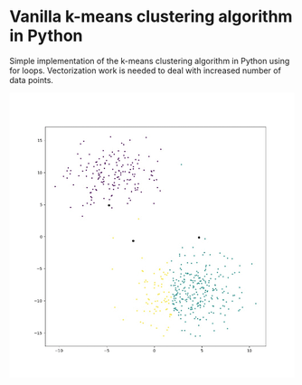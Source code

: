 # Vanilla k-means clustering algorithm in Python

Simple implementation of the k-means clustering algorithm in Python using for loops. Vectorization work is needed to deal with increased number of data points. 


![alt text](https://github.com/pablonavarrob/k-means_python/blob/main/video.gif) 
